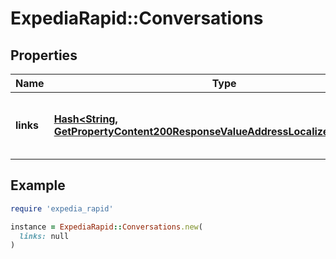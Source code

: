 # ExpediaRapid::Conversations

## Properties

| Name | Type | Description | Notes |
| ---- | ---- | ----------- | ----- |
| **links** | [**Hash&lt;String, GetPropertyContent200ResponseValueAddressLocalizedLinksValue&gt;**](GetPropertyContent200ResponseValueAddressLocalizedLinksValue.md) | Contains urls for links to initiate conversations via EPS. | [optional] |

## Example

```ruby
require 'expedia_rapid'

instance = ExpediaRapid::Conversations.new(
  links: null
)
```

